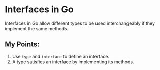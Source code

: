 # Interfaces in Go

Interfaces in Go allow different types to be used interchangeably if they implement the same methods.

## My Points:
1. Use `type` and `interface` to define an interface.
2. A type satisfies an interface by implementing its methods.